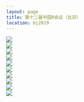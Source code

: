 ```yaml
---
layout: page
title: 第十二届中国R会议（北京）
location: bj2019
---
```


<div class="row">
  <div class="col-md-10 col-md-offset-1 text-center">
    <img src="{{ '/img/Rcap2019_keynote.png' | prepend: site.baseurl }}"  class="img-responsive" />
  </div>
<div class="row">
  <div class="col-md-10 col-md-offset-1 text-center">
    <img src="{{ '/img/Rcap2019.png' | prepend: site.baseurl }}"  class="img-responsive" />
  </div>
<div class="row">
  <div class="text-center">
    <a target="_blank">
      <img src="{{ '/img/Rcap2019.png' | prepend: site.qiniubaseurl }}" class="img-responsive center-block" />
    </a>
  </div>
 </div>
 <div class="row">
  <div class="text-center">
    <a target="_blank">
      <img src="{{ '/img/Rcap2019_1.jpg' | prepend: site.qiniubaseurl }}" class="img-responsive center-block" />
    </a>
  </div>
 </div>
 
 <div class="row">
  <div class="text-center">
    <a target="_blank">
      <img src="{{ '/img/Rcap2018_2.jpg' | prepend: site.qiniubaseurl }}" class="img-responsive center-block" />
    </a>
  </div>
 </div>
 
 <div class="row">
  <div class="text-center">
    <a target="_blank">
      <img src="{{ '/img/Rcap2019_3.jpg' | prepend: site.qiniubaseurl }}" class="img-responsive center-block" />
    </a>
  </div>
 </div>
 
 <div class="row">
  <div class="text-center">
    <a target="_blank">
      <img src="{{ '/img/Rcap2019_4.jpg' | prepend: site.qiniubaseurl }}" class="img-responsive center-block" />
    </a>
  </div>
 </div>
 
 <div class="row">
  <div class="text-center">
    <a target="_blank">
      <img src="{{ '/img/Rcap2019_5.jpg' | prepend: site.qiniubaseurl }}" class="img-responsive center-block" />
    </a>
  </div>
 </div>
 
  <div class="row">
  <div class="text-center">
    <a target="_blank">
      <img src="{{ '/img/Rcap2019_6.jpg' | prepend: site.qiniubaseurl }}" class="img-responsive center-block" />
    </a>
  </div>
 </div>
  <div class="row">
  <div class="text-center">
    <a target="_blank">
      <img src="{{ '/img/Rcap2019_7.jpg' | prepend: site.qiniubaseurl }}" class="img-responsive center-block" />
    </a>
  </div>
 </div>